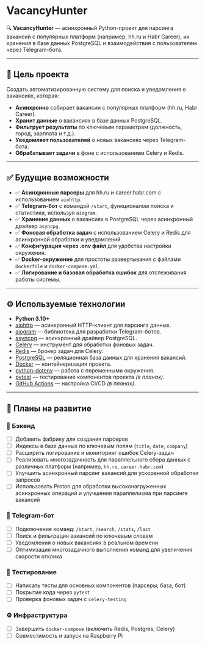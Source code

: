 # VacancyHunter

🔍 **VacancyHunter** — асинхронный Python-проект для парсинга вакансий с популярных платформ (например, hh.ru и Habr Career), их хранения в базе данных PostgreSQL и взаимодействия с пользователем через Telegram-бота.

---

## 🚀 Цель проекта

Создать автоматизированную систему для поиска и уведомления о вакансиях, которая:
- **Асинхронно** собирает вакансии с популярных платформ (hh.ru, Habr Career).
- **Хранит данные** о вакансиях в базе данных PostgreSQL.
- **Фильтрует результаты** по ключевым параметрам (должность, город, зарплата и т.д.).
- **Уведомляет пользователей** о новых вакансиях через Telegram-бота.
- **Обрабатывает задачи** в фоне с использованием Celery и Redis.

---

## ✅ Будущие возможности

- ✅ **Асинхронные парсеры** для hh.ru и career.habr.com с использованием `aiohttp`.
- ✅ **Telegram-бот** с командой `/start`, функционалом поиска и статистики, используя `aiogram`.
- ✅ **Хранение данных** о вакансиях в PostgreSQL через асинхронный драйвер `asyncpg`.
- ✅ **Фоновая обработка задач** с использованием Celery и Redis для асинхронной обработки и уведомлений.
- ✅ **Конфигурация через .env файл** для удобства настройки окружения.
- ✅ **Docker-окружение** для простоты развертывания с файлами `Dockerfile` и `docker-compose.yml`.
- ✅ **Логирование и базовая обработка ошибок** для отслеживания работы системы.

---

## ⚙️ Используемые технологии

- **Python 3.10+**
- [aiohttp](https://docs.aiohttp.org/) — асинхронный HTTP-клиент для парсинга данных.
- [aiogram](https://docs.aiogram.dev/en/latest/) — библиотека для разработки Telegram-ботов.
- [asyncpg](https://magicstack.github.io/asyncpg/current/) — асинхронный драйвер PostgreSQL.
- [Celery](https://docs.celeryq.dev/) — инструмент для обработки фоновых задач.
- [Redis](https://redis.io/) — брокер задач для Celery.
- [PostgreSQL](https://www.postgresql.org/) — реляционная база данных для хранения вакансий.
- [Docker](https://www.docker.com/) — контейнеризация проекта.
- [python-dotenv](https://saurabh-kumar.com/python-dotenv/) — работа с переменными окружения.
- [pytest](https://docs.pytest.org/) — тестирование компонентов проекта *(в планах)*.
- [GitHub Actions](https://docs.github.com/en/actions) — настройка CI/CD *(в планах)*.

---

## 📌 Планы на развитие

### 🔧 Бэкенд
- [ ] Добавить фабрику для создания парсеров
- [ ] Индексы в базе данных по ключевым полям (`title`, `date`, `company`)
- [ ] Расширить логирование и мониторинг ошибок Celery-задач
- [ ] Реализовать многозадачность для параллельного сбора данных с различных платформ (например, `hh.ru`, `career.habr.com`)
- [ ] Улучшить асинхронный парсинг вакансий для ускоренной обработки запросов
- [ ] Использовать Proton для обработки высоконагруженных асинхронных операций и улучшения параллелизма при парсинге вакансий

### 🤖 Telegram-бот
- [ ] Подключение команд: `/start`, `/search`, `/stats`, `/last`
- [ ] Поиск и фильтрация вакансий по ключевым словам
- [ ] Уведомления о новых вакансиях в реальном времени
- [ ] Оптимизация многозадачного выполнения команд для увеличения скорости отклика

### 🧪 Тестирование
- [ ] Написать тесты для основных компонентов (парсеры, база, бот)
- [ ] Покрытие кода через `pytest`
- [ ] Проверка фоновых задач с `celery-testing`

### ⚙️ Инфраструктура
- [ ] Завершить `docker-compose` (включить Redis, Postgres, Celery)
- [ ] Совместимость и запуск на Raspberry Pi
